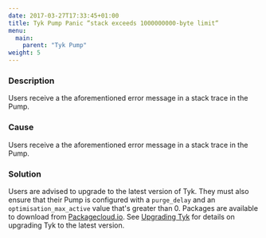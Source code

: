 ```yaml
---
date: 2017-03-27T17:33:45+01:00
title: Tyk Pump Panic “stack exceeds 1000000000-byte limit“
menu:
  main:
    parent: "Tyk Pump"
weight: 5 
---
```


### Description

Users receive a the aforementioned error message in a stack trace in the Pump.

### Cause

Users receive a the aforementioned error message in a stack trace in the Pump.

### Solution

Users are advised to upgrade to the latest version of Tyk. They must also ensure that their Pump is configured with a `purge_delay` and an `optimisation_max_active` value that's greater than 0. Packages are available to download from [Packagecloud.io](https://packagecloud.io/tyk). See [Upgrading Tyk](/docs/upgrading-tyk/) for details on upgrading Tyk to the latest version.


